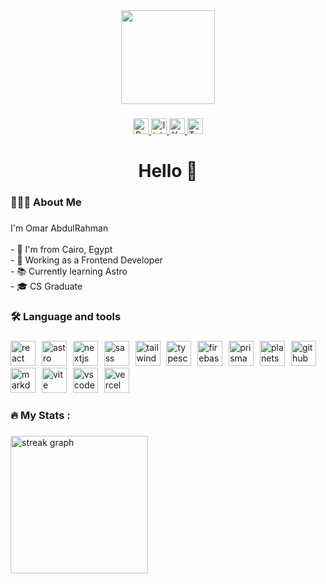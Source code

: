 <div align="center">
  <img height="150" src="https://github.com/omarr45/omarr45/assets/58887202/5209bda5-93a8-4c54-a8cd-b64f26d67934"  />
</div>

###

<div align="center">
  <a href="https://www.omar45.com/" target="_blank">
    <img src="https://img.shields.io/static/v1?message=Portfolio&logo=dribbble&label=&color=53ad2d&logoColor=white&labelColor=&style=for-the-badge" height="25" alt="Potfolio"  />
  </a>
  <a href="https://www.linkedin.com/in/omar45/" target="_blank">
    <img src="https://img.shields.io/static/v1?message=LinkedIn&logo=linkedin&label=&color=0077B5&logoColor=white&labelColor=&style=for-the-badge" height="25" alt="linkedin profile"  />
  </a>
  <a href="https://www.youtube.com/@Omar45" target="_blank">
    <img src="https://img.shields.io/static/v1?message=Youtube&logo=youtube&label=&color=FF0000&logoColor=white&labelColor=&style=for-the-badge" height="25" alt="Youtube Channel"  />
  </a>
  <a href="https://twitter.com/Omar_ARahman45" target="_blank">
    <img src="https://img.shields.io/static/v1?message=Twitter&logo=twitter&label=&color=1DA1F2&logoColor=white&labelColor=&style=for-the-badge" height="25" alt="Twitter Account"  />
  </a>
</div>

###

<h1 align="center">Hello 👋</h1>

###

<h3 align="left">👨🏻‍💻  About Me</h3>

###

<p align="left">I'm Omar AbdulRahman<br><br>- 📌 I'm from Cairo, Egypt<br>- 🔭 Working as a Frontend Developer<br>- 📚 Currently learning Astro<br>- 🎓 CS Graduate</p>

###

<h3 align="left">🛠 Language and tools</h3>

###

<div align="left">
  <img src="https://skillicons.dev/icons?i=react" height="40" alt="react logo"  />
  <img width="2" />
  <img src="https://skillicons.dev/icons?i=astro" height="40" alt="astro logo"  />
  <img width="2" />
  <img src="https://skillicons.dev/icons?i=nextjs" height="40" alt="nextjs logo"  />
  <img width="2" />
  <img src="https://skillicons.dev/icons?i=sass" height="40" alt="sass logo"  />
  <img width="2" />
  <img src="https://skillicons.dev/icons?i=tailwind" height="40" alt="tailwindcss logo"  />
  <img width="2" />
  <img src="https://skillicons.dev/icons?i=ts" height="40" alt="typescript logo"  />
  <img width="2" />
  <img src="https://skillicons.dev/icons?i=firebase" height="40" alt="firebase logo"  />
  <img width="2" />
  <img src="https://skillicons.dev/icons?i=prisma" height="40" alt="prisma logo"  />
  <img width="2" />
  <img src="https://skillicons.dev/icons?i=planetscale" height="40" alt="planetscale logo"  />
  <img width="2" />
  <img src="https://skillicons.dev/icons?i=github" height="40" alt="github logo"  />
  <img width="2" />
  <img src="https://skillicons.dev/icons?i=md" height="40" alt="markdown logo"  />
  <img width="2" />
  <img src="https://skillicons.dev/icons?i=vite" height="40" alt="vite logo"  />
  <img width="2" />
  <img src="https://skillicons.dev/icons?i=vscode" height="40" alt="vscode logo"  />
  <img width="2" />
  <img src="https://skillicons.dev/icons?i=vercel" height="40" alt="vercel logo"  />
</div>

###

<h3 align="left">🔥   My Stats :</h3>

###

<div align="left">
  <img src="https://streak-stats.demolab.com?user=omarr45&locale=en&mode=daily&theme=dark&hide_border=false&border_radius=5&order=3" height="220" alt="streak graph"  />
</div>

###
